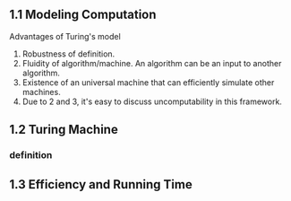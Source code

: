 ## 1.1 Modeling Computation
Advantages of Turing's model
1. Robustness of definition.
2. Fluidity of algorithm/machine. An algorithm can be an input to another algorithm.
3. Existence of an universal machine that can efficiently simulate other machines.
4. Due to 2 and 3, it's easy to discuss uncomputability in this framework.

## 1.2 Turing Machine

### definition

## 1.3 Efficiency and Running Time
